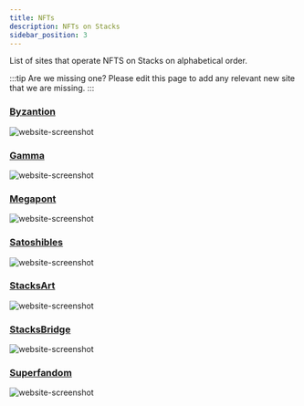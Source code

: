 ```yaml
---
title: NFTs
description: NFTs on Stacks
sidebar_position: 3
---
```


List of sites that operate NFTS on Stacks on alphabetical order.

:::tip Are we missing one?
Please edit this page to add any relevant new site that we are missing.
:::

### [Byzantion](https://byzantion.xyz/)

![website-screenshot](/img/sh_nft_byzantion.png)

### [Gamma](https://gamma.io/)

![website-screenshot](/img/sh_nft_gamma.png)

### [Megapont](https://www.megapont.com/)

![website-screenshot](/img/sh_nft_megapont.png)

### [Satoshibles](https://satoshibles.com/)

![website-screenshot](/img/sh_nft_satoshibles.png)

### [StacksArt](https://www.stacksart.com/)

![website-screenshot](/img/sh_nft_stacksart.png)

### [StacksBridge](https://stacksbridge.com/)

![website-screenshot](/img/sh_nft_stacksbridge.png)

### [Superfandom](https://superfandom.io/)

![website-screenshot](/img/sh_superfandom.png)

